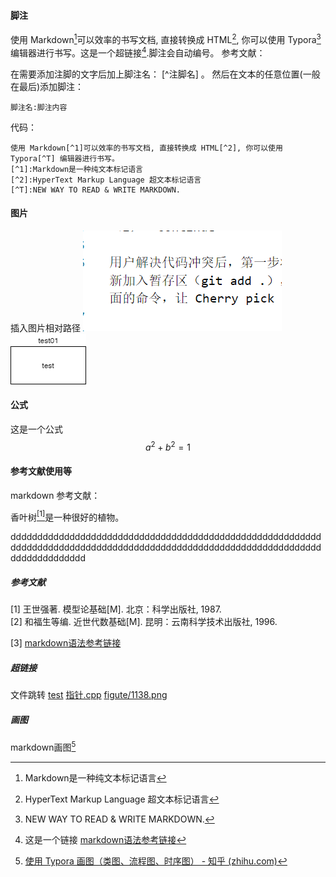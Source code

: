 







#### 脚注

使用 Markdown[^1]可以效率的书写文档, 直接转换成 HTML[^2], 你可以使用 Typora[^T] 编辑器进行书写。这是一个超链接[^8].脚注会自动编号。
参考文献：
[^1]:Markdown是一种纯文本标记语言
[^2]:HyperText Markup Language 超文本标记语言
[^T]:NEW WAY TO READ & WRITE MARKDOWN.
[^8]:这是一个链接 [markdown语法参考链接](https://www.imooc.com/wiki/markdownlesson/markdownblockquotes.html)

在需要添加注脚的文字后加上脚注名： [^注脚名] 。 然后在文本的任意位置(一般在最后)添加脚注：
```
脚注名:脚注内容
```
代码：
```
使用 Markdown[^1]可以效率的书写文档, 直接转换成 HTML[^2], 你可以使用 Typora[^T] 编辑器进行书写。
[^1]:Markdown是一种纯文本标记语言
[^2]:HyperText Markup Language 超文本标记语言
[^T]:NEW WAY TO READ & WRITE MARKDOWN.

```

#### 图片

插入图片相对路径
![aaa](./figure/1138.png)
![](./figure/test.drawio.png)


#### 公式

这是一个公式
$$  a^2 + b ^2 = 1  \tag{2-1}  $$



#### 参考文献使用等


markdown 参考文献：

香叶树[<sup>[1]</sup>](#refer-anchor-1)是一种很好的植物。


dddddddddddddddddddddddddddddddddddddddddddddddddddddddddddddddddddddddddddddddddddddddddddddddddddddddddddddddddddddddddddddddddd

##### 参考文献
<div id="refer-anchor-1"></div>
[1] 王世强著. 模型论基础[M]. 北京：科学出版社, 1987.
<div id="refer-anchor-2"></div>
[2]	和福生等编. 近世代数基础[M]. 昆明：云南科学技术出版社, 1996.

[3] [markdown语法参考链接](https://www.imooc.com/wiki/markdownlesson/markdownblockquotes.html)

##### 超链接
文件跳转
[test](指针.cpp)
[指针.cpp](指针.cpp)
[figute/1138.png](./figure/1138.png)


##### 画图
markdown画图[^图]
[^图]: [使用 Typora 画图（类图、流程图、时序图） - 知乎 (zhihu.com)](https://zhuanlan.zhihu.com/p/172635547)
